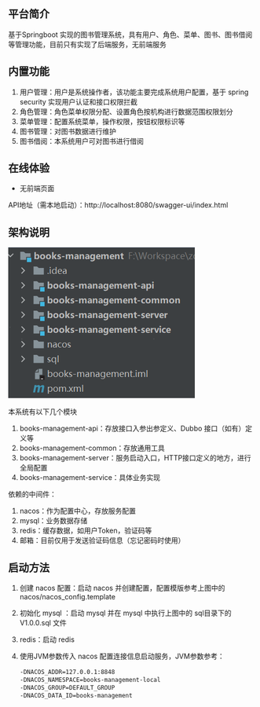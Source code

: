 ## 平台简介

基于Springboot 实现的图书管理系统，具有用户、角色、菜单、图书、图书借阅等管理功能，目前只有实现了后端服务，无前端服务

## 内置功能

1.  用户管理：用户是系统操作者，该功能主要完成系统用户配置，基于 spring security 实现用户认证和接口权限拦截
2.  角色管理：角色菜单权限分配、设置角色按机构进行数据范围权限划分
4.  菜单管理：配置系统菜单，操作权限，按钮权限标识等
6.  图书管理：对图书数据进行维护
7.  图书借阅：本系统用户可对图书进行借阅

## 在线体验

- 无前端页面

API地址（需本地启动）：http://localhost:8080/swagger-ui/index.html

## 架构说明

![image-20241110153709185](.\images\image-20241110153709185.png)

本系统有以下几个模块

1.  books-management-api：存放接口入参出参定义、Dubbo 接口（如有）定义等
2.  books-management-common：存放通用工具
3.  books-management-server：服务启动入口，HTTP接口定义的地方，进行全局配置
4.  books-management-service：具体业务实现

依赖的中间件：

1.  nacos：作为配置中心，存放服务配置
2.  mysql：业务数据存储
3.  redis：缓存数据，如用户Token，验证码等
4.  邮箱：目前仅用于发送验证码信息（忘记密码时使用）

## 启动方法

1. 创建 nacos 配置：启动 nacos 并创建配置，配置模版参考上图中的 nacos/nacos_config.template

2. 初始化 mysql ：启动 mysql 并在 mysql 中执行上图中的 sql目录下的 V1.0.0.sql 文件

3. redis：启动 redis 

4. 使用JVM参数传入 nacos 配置连接信息启动服务，JVM参数参考：

   ```
   -DNACOS_ADDR=127.0.0.1:8848
   -DNACOS_NAMESPACE=books-management-local
   -DNACOS_GROUP=DEFAULT_GROUP
   -DNACOS_DATA_ID=books-management
   ```

   